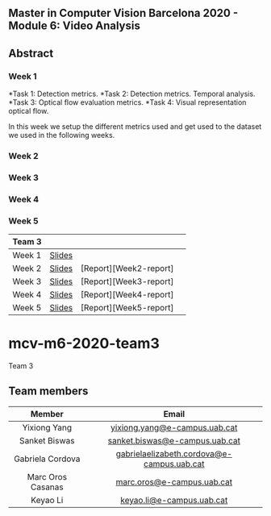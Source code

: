

## Master in Computer Vision Barcelona 2020 - Module 6: Video Analysis


## Abstract

### Week 1

*Task 1: Detection metrics.
*Task 2: Detection metrics. Temporal analysis.
*Task 3: Optical flow evaluation metrics.
*Task 4: Visual representation optical flow.


In this week we setup the different metrics used and get used to the dataset
we used in the following weeks. 

### Week 2

### Week 3

### Week 4

### Week 5




| Team  3  |                         |                      |                          |
|----------|:-----------------------:|:--------------------:|:------------------------:|
| Week 1   | [Slides][Week1-slides]  |   |
| Week 2   | [Slides][Week2-slides]  |  [Report][Week2-report]  |
| Week 3   | [Slides][Week3-slides]  |  [Report][Week3-report]  |
| Week 4   | [Slides][Week4-slides]  |  [Report][Week4-report]  |
| Week 5   | [Slides][Week5-slides]  |  [Report][Week5-report]  |



[Week1-slides]: https://docs.google.com/presentation/d/1AVxaY5epmUaZSwrJ3hu4xbOBTjpmJxgu0Pms7UMf96Q/edit#slide=id.p

[Week2-slides]: 
[team3-report]: 

[Week3-slides]: 
[team4-report]: 

[Week4-slides]: 
[team5-report]: 

[Week5-slides]: 
[team6-report]:



# mcv-m6-2020-team3
Team 3
## Team members

|      Member     |           Email          |
|:---------------:|:------------------------:|
|  Yixiong Yang| yixiong.yang@e-campus.uab.cat |
|     Sanket Biswas   |    sanket.biswas@e-campus.uab.cat   |
|  Gabriela Cordova |    gabrielaelizabeth.cordova@e-campus.uab.cat    |
| Marc Oros Casanas  |marc.oros@e-campus.uab.cat |
| Keyao Li | keyao.li@e-campus.uab.cat|

